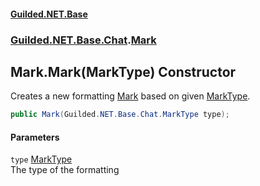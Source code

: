 #### [Guilded.NET.Base](Guilded_NET_Base.md 'Guilded.NET.Base')
### [Guilded.NET.Base.Chat](Guilded_NET_Base.md#Guilded_NET_Base_Chat 'Guilded.NET.Base.Chat').[Mark](Mark.md 'Guilded.NET.Base.Chat.Mark')
## Mark.Mark(MarkType) Constructor
Creates a new formatting [Mark](Mark.md 'Guilded.NET.Base.Chat.Mark') based on given [MarkType](MarkType.md 'Guilded.NET.Base.Chat.MarkType').  
```csharp
public Mark(Guilded.NET.Base.Chat.MarkType type);
```
#### Parameters
<a name='Guilded_NET_Base_Chat_Mark_Mark(Guilded_NET_Base_Chat_MarkType)_type'></a>
`type` [MarkType](MarkType.md 'Guilded.NET.Base.Chat.MarkType')  
The type of the formatting
  
